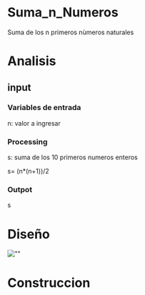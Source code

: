 # Suma_n_Numeros
Suma de los n primeros nùmeros naturales

 # Analisis

## input



### Variables de entrada
n: valor a ingresar 
### Processing 
s: suma de los 10 primeros numeros enteros

s= (n*(n+1))/2


### Outpot
s
# Diseño

![""](./storage/diagrama.png)
# Construccion